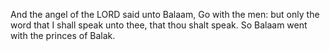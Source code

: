 And the angel of the LORD said unto Balaam, Go with the men: but only the word that I shall speak unto thee, that thou shalt speak. So Balaam went with the princes of Balak.

